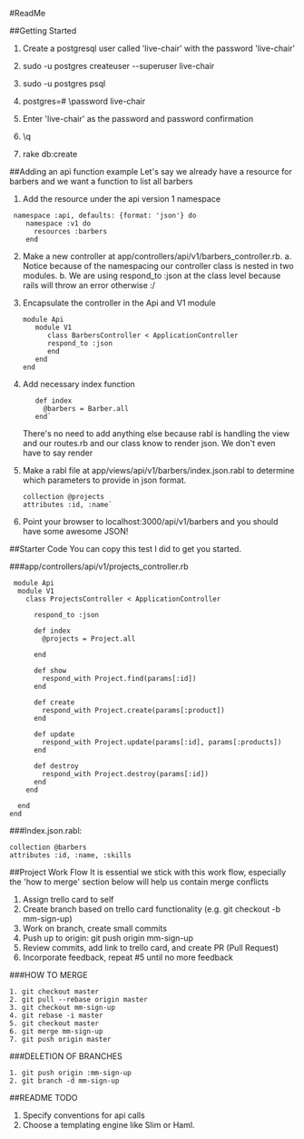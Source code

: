 #ReadMe

##Getting Started
1. Create a postgresql user called 'live-chair' with the password 'live-chair'
  1. sudo -u postgres createuser --superuser live-chair
  2. sudo -u postgres psql
  3. postgres=# \password live-chair
  4. Enter 'live-chair' as the password and password confirmation 
  5. \q 

2. rake db:create


##Adding an api function example
Let's say we already have a resource for barbers and we want a function to list all barbers

1. Add the resource under the api version 1 namespace
```
 namespace :api, defaults: {format: 'json'} do
    namespace :v1 do
      resources :barbers
    end
```

2. Make a new controller at app/controllers/api/v1/barbers_controller.rb. 
  a. Notice because of the namespacing our controller class is nested in two modules.
  b. We are using respond_to :json at the class level because rails will throw an error otherwise :/

3. Encapsulate the controller in the Api and V1 module
   ```
   module Api
      module V1         
         class BarbersController < ApplicationController
	     respond_to :json	
         end
      end
   end
   ```
4. Add necessary index function
   ```
      def index
        @barbers = Barber.all
      end`
   ```	
    
    There's no need to add anything else because rabl is handling the view and our routes.rb and our class know to render json. We don't even     have to say render

5. Make a rabl file at app/views/api/v1/barbers/index.json.rabl to determine which parameters to provide in json format.
   ```
   collection @projects
   attributes :id, :name`
   ```

6. Point your browser to localhost:3000/api/v1/barbers and you should have some awesome JSON!

##Starter Code
You can copy this test I did to get you started.

###app/controllers/api/v1/projects_controller.rb
```
 module Api
  module V1
    class ProjectsController < ApplicationController
      
      respond_to :json
      
      def index
        @projects = Project.all

      end

      def show
        respond_with Project.find(params[:id])
      end
      
      def create
        respond_with Project.create(params[:product])
      end
      
      def update
        respond_with Project.update(params[:id], params[:products])
      end
      
      def destroy
        respond_with Project.destroy(params[:id])
      end
    end

  end
end
```


###Index.json.rabl:
```
collection @barbers
attributes :id, :name, :skills
```

##Project Work Flow
It is essential we stick with this work flow, especially the 'how to merge' section below will help us contain merge conflicts

1. Assign trello card to self
2. Create branch based on trello card functionality (e.g. git checkout -b mm-sign-up)
3. Work on branch, create small commits
4. Push up to origin: git push origin mm-sign-up
5. Review commits, add link to trello card, and create PR (Pull Request)
6. Incorporate feedback, repeat #5 until no more feedback

###HOW TO MERGE
```
1. git checkout master
2. git pull --rebase origin master
3. git checkout mm-sign-up
4. git rebase -i master
5. git checkout master
6. git merge mm-sign-up
7. git push origin master
```

###DELETION OF BRANCHES
```
1. git push origin :mm-sign-up
2. git branch -d mm-sign-up
```

##README TODO
1. Specify conventions for api calls
2. Choose a templating engine like Slim or Haml.
